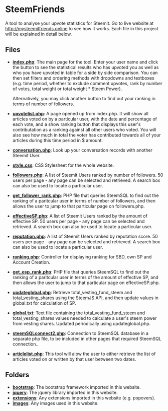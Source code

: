 # SteemFriends

A tool to analyse your upvote statistics for Steemit. Go to live website at http://mysteemitfriends.online to see how it works. Each file in this project will be explained in detail below.

## Files

- [**index.php**](https://github.com/Bulletproofmonk/MySteemitFriends/blob/master/index.php): The main page for the tool. Enter your user name and click the button to see the statistical results who has upvoted you as well as who you have upvoted in table for a side by side comparison. You can then set filters and ordering methods with dropdowns and textboxes (e.g. time period, whether to exclude comment upvotes, rank by number of votes, total weight or total weight * Steem Power). 

  Alternatively, you may click another button to find out your ranking in terms of number of followers.

- [**upvotelist.php**](https://github.com/Bulletproofmonk/MySteemitFriends/blob/master/upvotelist.php): A page opened up from index.php. It will show all articles voted on by a particular user, with the date and percentage of each vote, and a show ranking button that displays this user's contributation as a ranking against all other users who voted. You will also see how much in total the voter has contributed towards all of your articles during this time period in $ amount.

- [**conversation.php**](https://github.com/Bulletproofmonk/MySteemitFriends/blob/show-conversation-content/conversation.php): Look up your conversation records with another Steemit User. 

- [**style.css**](https://github.com/Bulletproofmonk/MySteemitFriends/blob/master/style.css): CSS Stylesheet for the whole website.

- [**followers.php**](https://github.com/Bulletproofmonk/MySteemitFriends/blob/master/followers.php): A list of Steemit Users ranked by number of followers. 50 users per page - any page can be selected and retrieved. A search box can also be used to locate a particular user.

- [**get_follower_rank.php**](https://github.com/Bulletproofmonk/MySteemitFriends/blob/master/followers.php): PHP file that queries SteemSQL to find out the ranking of a paritcular user in terms of number of followers, and then allows the user to jump to that particular page on followers.php.

- [**effectiveSP.php**](https://github.com/Bulletproofmonk/MySteemitFriends/blob/effective_SP_rank/effectiveSP.php): A list of Steemit Users ranked by the amount of effective SP. 50 users per page - any page can be selected and retrieved. A search box can also be used to locate a particular user.

- [**reputation.php**](https://github.com/Bulletproofmonk/MySteemitFriends/blob/show-conversation-content/reputation.php): A list of Steemit Users ranked by reputation score. 50 users per page - any page can be selected and retrieved. A search box can also be used to locate a particular user.

- [**ranking.php**](https://github.com/Bulletproofmonk/MySteemitFriends/blob/Account-Creation/ranking.php): Controller for displaying ranking for SBD, own SP and Account Creation.

- [**get_esp_rank.php**](https://github.com/Bulletproofmonk/MySteemitFriends/blob/effective_SP_rank/get_esp_rank.php): PHP file that queries SteemSQL to find out the ranking of a paritcular user in terms of the amount of effective SP, and then allows the user to jump to that particular page on effectiveSP.php.

- [**updateglobal.php**](https://github.com/Bulletproofmonk/MySteemitFriends/blob/effective_SP_rank/updateglobal.php): Retrieve total_vesting_fund_steem and total_vesting_shares using the SteemJS API, and then update values in global.txt for calculation of SP.

- [**global.txt**](https://github.com/Bulletproofmonk/MySteemitFriends/blob/effective_SP_rank/global.txt): Text file containing the total_vesting_fund_steem and total_vesting_shares values needed to calculate a user's steem power from vesting shares. Updated periodically using updateglobal.php.

- [**steemSQLconnect2.php**](https://github.com/Bulletproofmonk/MySteemitFriends/blob/automate_contribution_calculation/steemSQLconnect2.php): Connection to SteemSQL database in a separate php file, to be included in other pages that required SteemSQL connection..

- [**articlelist.php**](https://github.com/Bulletproofmonk/MySteemitFriends/blob/master/articlelist.php): This tool will alow the user to either retrieve the list of articles voted on or written by that user between two dates.


## Folders

- [**bootstrap**](https://github.com/Bulletproofmonk/MySteemitFriends/tree/master/bootstrap): The bootstrap framework imported in this website.
- [**jquery**](https://github.com/Bulletproofmonk/MySteemitFriends/tree/master/jquery): The jquery library imported in this website.
- [**extensions**](https://github.com/Bulletproofmonk/MySteemitFriends/tree/master/extensions): Any extensions imported in this website (e.g. popovers).
- [**images**](https://github.com/Bulletproofmonk/MySteemitFriends/tree/master/images): Any images used in this website.
